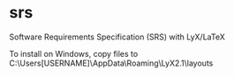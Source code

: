 # srs
Software Requirements Specification (SRS) with LyX/LaTeX

To install on Windows, copy files to C:\Users\[USERNAME]\AppData\Roaming\LyX2.1\layouts
